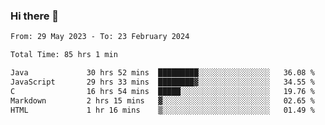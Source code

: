 ### Hi there 👋

<!--START_SECTION:waka-->

```txt
From: 29 May 2023 - To: 23 February 2024

Total Time: 85 hrs 1 min

Java             30 hrs 52 mins  █████████░░░░░░░░░░░░░░░░   36.08 %
JavaScript       29 hrs 33 mins  ████████▓░░░░░░░░░░░░░░░░   34.55 %
C                16 hrs 54 mins  █████░░░░░░░░░░░░░░░░░░░░   19.76 %
Markdown         2 hrs 15 mins   ▓░░░░░░░░░░░░░░░░░░░░░░░░   02.65 %
HTML             1 hr 16 mins    ▒░░░░░░░░░░░░░░░░░░░░░░░░   01.49 %
```

<!--END_SECTION:waka-->
<!--
**the-beef-calculator/the-beef-calculator** is a ✨ _special_ ✨ repository because its `README.md` (this file) appears on your GitHub profile.

Here are some ideas to get you started:

- 🔭 I’m currently working on ...
- 🌱 I’m currently learning ...
- 👯 I’m looking to collaborate on ...
- 🤔 I’m looking for help with ...
- 💬 Ask me about ...
- 📫 How to reach me: ...
- 😄 Pronouns: ...
- ⚡ Fun fact: ...
-->
